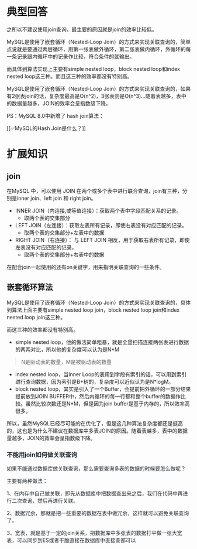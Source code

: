 # 典型回答


之所以不建议使用join查询，最主要的原因就是join的效率比较低。



MySQL是使用了嵌套循环（Nested-Loop Join）的方式来实现关联查询的，简单点说就是要通过两层循环，用第一张表做外循环，第二张表做内循环，外循环的每一条记录跟内循环中的记录作比较，符合条件的就输出。



而具体到算法实现上主要有simple nested loop，block nested loop和index nested loop这三种。而且这三种的效率都没有特别高。



MySQL是使用了嵌套循环（Nested-Loop Join）的方式来实现关联查询的，如果有2张表join的话，复杂度最高是O(n^2)，3张表则是O(n^3)...随着表越多，表中的数据量越多，JOIN的效率会呈指数级下降。



PS：MySQL 8.0中新增了 hash join算法：



[[✅MySQL的Hash Join是什么？]]



# 扩展知识


## join


在MySQL 中，可以使用 JOIN 在两个或多个表中进行联合查询，join有三种，分别是inner join、left join 和 right join。



+ INNER JOIN（内连接,或等值连接）：获取两个表中字段匹配关系的记录。
    - 取两个表的交集部分
+ LEFT JOIN（左连接）：获取左表所有记录，即使右表没有对应匹配的记录。
    - 取两个表的交集部分+左表中的数据
+ RIGHT JOIN（右连接）： 与 LEFT JOIN 相反，用于获取右表所有记录，即使左表没有对应匹配的记录。
    - 取两个表的交集部分+右表中的数据



在配合join一起使用的还有on关键字，用来指明关联查询的一些条件。

## 嵌套循环算法


MySQL是使用了嵌套循环（Nested-Loop Join）的方式来实现关联查询的，具体到算法上面主要有simple nested loop join，block nested loop join和index nested loop join这三种。



而这三种的效率都没有特别高。



+ simple nested loop，他的做法简单粗暴，就是全量扫描连接两张表进行数据的两两对比，所以他的复杂度可以认为是N*M

> N是驱动表的数量，M是被驱动表的数量
>

+ index nested loop，当Inner Loop的表用到字段有索引的话，可以用到索引进行查询数据，因为索引是B+树的，复杂度可以近似认为是N*logM。
+ block nested loop，其实是引入了一个Buffer，会提前把外循环的一部分结果提前放到JOIN BUFFER中，然后内循环的每一行都和整个buffer的数据作比较。虽然比较次数还是N*M，但是因为join buffer是基于内存的，所以效率高很多。



所以，虽然MySQL已经尽可能的在优化了，但是这几种算法复杂度都还是挺高的，这也是为什么不建议在数据库中多表JOIN的原因。随着表越多，表中的数据量越多，JOIN的效率会呈指数级下降。

### <font style="color:rgb(36, 41, 47);">不能用join如何做关联查询</font>


<font style="color:rgb(36, 41, 47);">如果不能通过数据库做关联查询，那么需要查询多表的数据的时候要怎么做呢？</font>

<font style="color:rgb(36, 41, 47);"></font>

<font style="color:rgb(36, 41, 47);">主要有两种做法：</font>


<font style="color:rgb(36, 41, 47);">1、在内存中自己做关联，即先从数据库中把数据查出来之后，我们在代码中再进行二次查询，然后再进行关联。</font>


<font style="color:rgb(36, 41, 47);">2、数据冗余，那就是把一些重要的数据在表中做冗余，这样就可以避免关联查询了。</font>


<font style="color:rgb(36, 41, 47);">3、宽表，就是基于一定的join关系，把数据库中多张表的数据打平做一张大宽表，可以同步到ES或者干脆直接在数据库中直接查都可以</font>